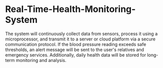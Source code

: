# Real-Time-Health-Monitoring-System
The system will continuously collect data from sensors, process it using a microprocessor, and transmit it to a server or cloud platform via a secure communication protocol. If the blood pressure reading exceeds safe thresholds, an alert message will be sent to the user's relatives and emergency services. Additionally, daily health data will be stored for long-term monitoring and analysis.

